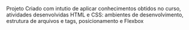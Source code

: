 Projeto Criado com intutio de aplicar conhecimentos obtidos no curso, atividades desenvolvidas 
HTML e CSS: ambientes de desenvolvimento, estrutura de arquivos e tags, posicionamento e Flexbox
